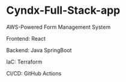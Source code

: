 # Cyndx-Full-Stack-app
AWS-Powered Form Management System

Frontend: React 

Backend: Java SpringBoot

IaC: Terraform 

CI/CD: GitHub Actions
